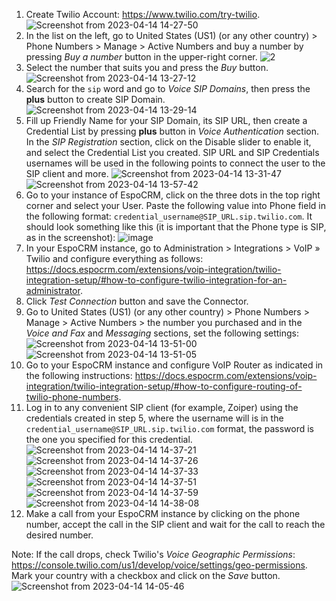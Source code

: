 1. Create Twilio Account: https://www.twilio.com/try-twilio.
![Screenshot from 2023-04-14 14-27-50](https://user-images.githubusercontent.com/99325916/232032089-120cdfa0-147a-4265-8240-962591763571.png)
2. In the list on the left, go to United States (US1) (or any other country) > Phone Numbers > Manage > Active Numbers and buy a number by pressing *Buy a number* button in the upper-right corner.
![2](https://user-images.githubusercontent.com/99325916/232032162-c23f0f83-b892-40fc-8e6f-8278f8785f62.png)
3. Select the number that suits you and press the *Buy* button.
![Screenshot from 2023-04-14 13-27-12](https://user-images.githubusercontent.com/99325916/232032345-aaf9b5a2-4907-4201-af5a-63b605c2d555.png)
4. Search for the `sip` word and go to *Voice SIP Domains*, then press the **plus** button to create SIP Domain.
![Screenshot from 2023-04-14 13-29-14](https://user-images.githubusercontent.com/99325916/232032421-dba685de-5295-4e9b-92e2-8802f62c2335.png)
5. Fill up Friendly Name for your SIP Domain, its SIP URL, then create a Credential List by pressing **plus** button in *Voice Authentication* section. In the *SIP Registration* section, click on the Disable slider to enable it, and select the Credential List you created. SIP URL and SIP Credentials usernames will be used in the following points to connect the user to the SIP client and more.
![Screenshot from 2023-04-14 13-31-47](https://user-images.githubusercontent.com/99325916/232032489-be8e110b-7c9b-43e3-af40-3d3091b860d7.png)
![Screenshot from 2023-04-14 13-57-42](https://user-images.githubusercontent.com/99325916/232032525-857adc11-23dc-447d-a7ba-9355a171b344.png)
6. Go to your instance of EspoCRM, click on the three dots in the top right corner and select your User. Paste the following value into Phone field in the following format: `credential_username@SIP_URL.sip.twilio.com`. It should look something like this (it is important that the Phone type is SIP, as in the screenshot):
![image](https://user-images.githubusercontent.com/99325916/232032890-e2df18b2-22a7-46b0-a060-efacfbbaca1c.png)
7. In your EspoCRM instance, go to Administration > Integrations > VoIP » Twilio and configure everything as follows: https://docs.espocrm.com/extensions/voip-integration/twilio-integration-setup/#how-to-configure-twilio-integration-for-an-administrator.
8. Click *Test Connection* button and save the Connector.
9. Go to United States (US1) (or any other country) > Phone Numbers > Manage > Active Numbers > the number you purchased and in the *Voice and Fax* and *Messaging* sections, set the following settings:
![Screenshot from 2023-04-14 13-51-00](https://user-images.githubusercontent.com/99325916/232032973-01fe7cca-d892-4f7d-b9a8-2683459cc168.png)
![Screenshot from 2023-04-14 13-51-05](https://user-images.githubusercontent.com/99325916/232032994-a1aa6ff4-0e82-43d8-bdc4-7a219ea03d02.png)
10. Go to your EspoCRM instance and configure VoIP Router as indicated in the following instructions: https://docs.espocrm.com/extensions/voip-integration/twilio-integration-setup/#how-to-configure-routing-of-twilio-phone-numbers.
11. Log in to any convenient SIP client (for example, Zoiper) using the credentials created in step 5, where the username will is in the `credential_username@SIP_URL.sip.twilio.com` format, the password is the one you specified for this credential.
![Screenshot from 2023-04-14 14-37-21](https://user-images.githubusercontent.com/99325916/232033868-26d9c6e3-214d-43b1-9b79-e12d0a13728f.png)
![Screenshot from 2023-04-14 14-37-26](https://user-images.githubusercontent.com/99325916/232033885-d382e8ac-c951-4e18-965c-13d9c173a2b7.png)
![Screenshot from 2023-04-14 14-37-33](https://user-images.githubusercontent.com/99325916/232033910-9fb6076b-93e8-41e0-8417-3fd7a9d27a92.png)
![Screenshot from 2023-04-14 14-37-51](https://user-images.githubusercontent.com/99325916/232033936-afcc4f23-8547-46b4-b05c-d095295fa47a.png)
![Screenshot from 2023-04-14 14-37-59](https://user-images.githubusercontent.com/99325916/232033979-fea7b971-b426-45c2-9168-8a0540623182.png)
![Screenshot from 2023-04-14 14-38-08](https://user-images.githubusercontent.com/99325916/232033997-0eb5a568-db38-4002-b794-427ed1ef140b.png)
12. Make a call from your EspoCRM instance by clicking on the phone number, accept the call in the SIP client and wait for the call to reach the desired number.

Note: If the call drops, check Twilio's *Voice Geographic Permissions*: https://console.twilio.com/us1/develop/voice/settings/geo-permissions. Mark your country with a checkbox and click on the *Save* button.
![Screenshot from 2023-04-14 14-05-46](https://user-images.githubusercontent.com/99325916/232033355-86a50653-a540-4ae8-9137-ecb55abce626.png)
